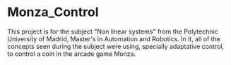 # Monza_Control
This project is for the subject "Non linear systems" from the Polytechnic University of Madrid, Master's in Automation and Robotics. In it, all of the concepts seen during the subject were using, specially adaptative control, to control a coin in the arcade game Monza.
